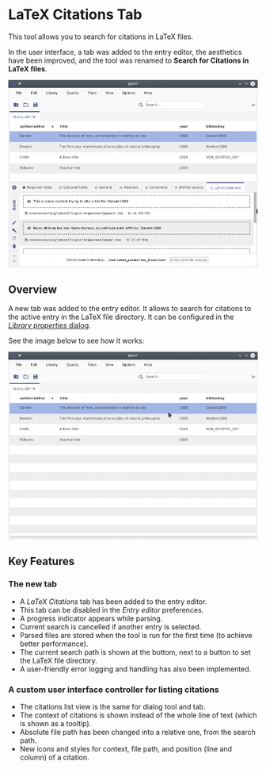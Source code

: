 # LaTeX Citations Tab

This tool allows you to search for citations in LaTeX files.

In the user interface, a tab was added to the entry editor, the aesthetics have been improved, and the tool was renamed to **Search for Citations in LaTeX files**.

![LaTeX Citations tab](../../.gitbook/assets/latex-citations-window.png)

## Overview

A new tab was added to the entry editor. It allows to search for citations to the active entry in the LaTeX file directory. It can be configured in the [_Library properties_ dialog](../../setup/databaseproperties.md).

See the image below to see how it works:

![LaTeX Citations tab animation](../../.gitbook/assets/latex-citations.gif)

## Key Features

### The new tab

* A _LaTeX Citations_ tab has been added to the entry editor.
* This tab can be disabled in the _Entry editor_ preferences.
* A progress indicator appears while parsing.
* Current search is cancelled if another entry is selected.
* Parsed files are stored when the tool is run for the first time (to achieve better performance).
* The current search path is shown at the bottom, next to a button to set the LaTeX file directory.
* A user-friendly error logging and handling has also been implemented.

### A custom user interface controller for listing citations

* The citations list view is the same for dialog tool and tab.
* The context of citations is shown instead of the whole line of text (which is shown as a tooltip).
* Absolute file path has been changed into a relative one, from the search path.
* New icons and styles for context, file path, and position (line and column) of a citation.
